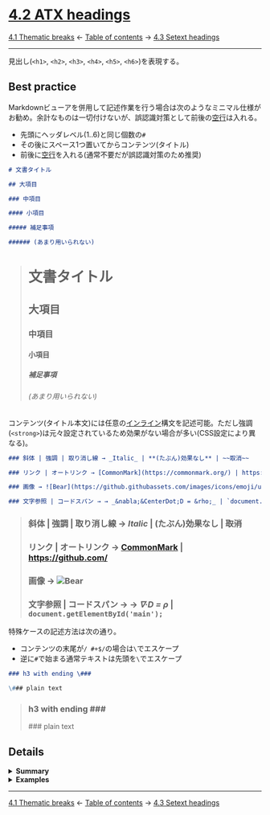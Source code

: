# [4.2 ATX headings](https://higuma.github.io/github-flabored-markdown/#atx-headings)

[4.1 Thematic breaks](thematic-breaks.md)
← [Table of contents](index.md) →
[4.3 Setext headings](setext-headings.md)

------------------------------------------------------------------------

見出し(``<h1>``, ``<h2>``, ``<h3>``, ``<h4>``, ``<h5>``, ``<h6>``)を表現する。

## Best practice

Markdownビューアを併用して記述作業を行う場合は次のようなミニマル仕様がお勧め。余計なものは一切付けないが、誤認識対策として前後の[空行]は入れる。

* 先頭にヘッダレベル(1..6)と同じ個数の`#`
* その後にスペース1つ置いてからコンテンツ(タイトル)
* 前後に[空行]を入れる(通常不要だが誤認識対策のため推奨)

```markdown
# 文書タイトル

## 大項目

### 中項目

#### 小項目

##### 補足事項

###### (あまり用いられない)
```

> # 文書タイトル
> 
> ## 大項目
> 
> ### 中項目
> 
> #### 小項目
> 
> ##### 補足事項
> 
> ###### (あまり用いられない)

コンテンツ(タイトル本文)には任意の[インライン]構文を記述可能。ただし強調(`<strong>`)は元々設定されているため効果がない場合が多い(CSS設定により異なる)。

```markdown
### 斜体 | 強調 | 取り消し線 → _Italic_ | **(たぶん)効果なし** | ~~取消~~

### リンク | オートリンク → [CommonMark](https://commonmark.org/) | https://github.com/

### 画像 → ![Bear](https://github.githubassets.com/images/icons/emoji/unicode/1f43b.png?v8)

### 文字参照 | コードスパン → → _&nabla;&CenterDot;D = &rho;_ | `document.getElementById('main');`
```

> ### 斜体 | 強調 | 取り消し線 → _Italic_ | **(たぶん)効果なし** | ~~取消~~
> 
> ### リンク | オートリンク → [CommonMark](https://commonmark.org/) | https://github.com/
> 
> ### 画像 → ![Bear](https://github.githubassets.com/images/icons/emoji/unicode/1f43b.png?v8)
> 
> ### 文字参照 | コードスパン → → _&nabla;&CenterDot;D = &rho;_ | `document.getElementById('main');`

特殊ケースの記述方法は次の通り。

* コンテンツの末尾が`/ #+$/`の場合は`\`でエスケープ
* 逆に`#`で始まる通常テキストは先頭を`\`でエスケープ

```markdown
### h3 with ending \###

\### plain text
```

> ### h3 with ending \###
> 
> \### plain text

## Details

<details>
<summary><strong>Summary</strong></summary>

> [ATX]から取り入れた仕様。

* 行の先頭文字は`#`(→``<h1>``), `##`(→``<h2>``), ... , `######`(→``<h6>``)
    * 手前に3文字までインデント用スペースを挿入可能
* 直後に1個以上のスペースの後にコンテンツ(見出し文)
    * コンテンツ中に任意の[インライン]を挿入できる
* コンテンツの後に1個以上のスペースを隔てて任意個の`#`、任意個のスペースがあってよい(除去される)
* GFM仕様では前後の[空行]は不要
    * ただし前後に別のマークアップがあると誤認識の元になりやすい(付けるべき)
    * 無駄な[空行]は単に無視されるため無害

</details>

<details>
<summary><strong>Examples</strong></summary>

GFM仕様では前後の[空行]は不要。

```markdown
# h1
## h2
### h3
#### h4
##### h5
###### h6
```

> # h1
> ## h2
> ### h3
> #### h4
> ##### h5
> ###### h6

> ただし優先度がより高いマークアップが前後にないことが条件。

HTMLの[見出し]要素は``<h6>``までのため、7つ以上はテキストとして扱われる。

```markdown
####### foo
```

> ####### foo

`#`, `##`, `###`, ...とコンテンツの間にはスペースが必要(ないとテキストとして扱われる)。なお2つ以上スペースを挿入しても縮約されて同じ出力になる。

```markdown
### h3
###     h3
###text
```

> ### h3
> ###     h3
> ###text

> 昔はスペースなしの文法(例: `##Title`)を使える実装もあったと推測される(→ [Stack Overflow文例](https://stackoverflow.com/questions/27981247/github-markdown-same-page-link))。今はスペースが必須なので注意。

ATX headingの形式に一致する行を通常テキスト([パラグラフ])として扱う場合は`\`でエスケープする。

```markdown
\## escaped text

#\# another escaped text
```

> \## escaped text
> 
> #\# another escaped text

コンテンツには任意の[インライン]を挿入できる。

```markdown
# foo *bar* \*baz\*
## Example Domain - <https://www.example.com/>
```

> # foo *bar* \*baz\*
> ## Example Domain - <https://www.example.com/>

先頭に3つまでスペースを挿入できる。4つ以上は[インデント方式コードブロック]と認識される。

```markdown
#### h4
 ### h3
  ## h2
   # h1
    # Indented code block
```

> #### h4
>  ### h3
>   ## h2
>    # h1
>     # Indented code block

行末に1個以上の空白文字、1個以上の`#`、任意個の空白文字の順([正規表現]では``/\s+#+\s*$/``)があってよい(処理時に除去)。またスペースを挟まずに`#`で終了している場合はテキストとしてそのまま出力する。

```markdown
### h3 ###
### h3   ###   
### h3 ### ###
### h3###
```

> ### h3 ###
> ### h3   ###   
> ### h3 ### ###
> ### h3###

逆に末尾の`#`を文字として表示する場合は`\`でエスケープする。

```markdown
# h1 \#
## h2 #\##
### h3 \###
```

> # h1 \#
> ## h2 #\##
> ### h3 \###

その他のポイントは次の通り(例文略)。

* 前後に[空行]は不要、ただし他の処理系も考慮すると付けた方が安全(見やすさの効果もある)
* コンテンツは空でもよい

> CommonMark/GFM仕様では前後の[空行]は不要だが、他のMarkdown方言で必要なものもある。また先頭にインデント(空白3文字まで)がある場合、その手前の構文が[リストアイテム]だとそのインデントと認識される。リストの内部に見出しを使うことは通常ないので紛らわしいことはしない方が確実。

</details>

------------------------------------------------------------------------

[4.1 Thematic breaks](thematic-breaks.md)
← [Table of contents](index.md) →
[4.3 Setext headings](setext-headings.md)

[ATX]: https://en.wikipedia.org/wiki/Aaron_Swartz#atx
[ATX headings]: #42-atx-headings
[コードフェンス]: https://higuma.github.io/github-flabored-markdown/#code-fence
[CommonMark]: https://commonmark.org/
[info string]: https://higuma.github.io/github-flabored-markdown/#info-string
[Markdown]: https://ja.wikipedia.org/wiki/Markdown
[Setext]: https://en.wikipedia.org/wiki/Setext
[Setext heading]: #43-setext-headings
[インデント方式コードブロック]: #44-indented-code-blocks
[インライン]: inlines.md
[コードフェンス]: https://higuma.github.io/github-flabored-markdown/#code-fence
[シンタックスハイライト]: https://ja.wikipedia.org/シンタックスハイライト
[フェンスドコードブロック]: #45-fenced-code-blocks
[リスト]: container-blocks.md#54-lists
[リンク]: https://higuma.github.io/github-flabored-markdown/#links
[リンク参照定義]: https://higuma.github.io/github-flabored-markdown/#link-reference-definition
[リンクラベル]: https://higuma.github.io/github-flabored-markdown/#link-label
[リンク先]: https://higuma.github.io/github-flabored-markdown/#link-destination
[リンクタイトル]: https://higuma.github.io/github-flabored-markdown/#link-title
[パラグラフ]: #48-paragraphs
[空行]: #49-blank-lines
[空白文字]: https://higuma.github.io/github-flabored-markdown/#whitespace-character
[正規表現]: https://deeloper.mozilla.org/ja/docs/Web/JavaScript/Guide/Regular_Expressions
[見出し]: #42-atx-headings
